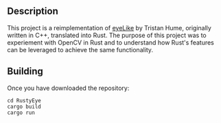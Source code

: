 ## Description
This project is a reimplementation of [eyeLike](https://github.com/trishume/eyeLike) by Tristan Hume, originally written in C++, translated into Rust. The purpose of this project was to experiement with OpenCV in Rust and to understand how Rust's features can be leveraged to achieve the same functionality.

## Building
Once you have downloaded the repository:
```
cd RustyEye
cargo build
cargo run
